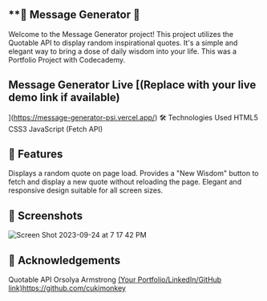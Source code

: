 

## **🌟 Message Generator 🌟
Welcome to the Message Generator project! This project utilizes the Quotable API to display random inspirational quotes. It's a simple and elegant way to bring a dose of daily wisdom into your life.
This was a Portfolio Project with Codecademy.

## Message Generator Live [(Replace with your live demo link if available)
](https://message-generator-psi.vercel.app/)
🛠️ Technologies Used
HTML5
CSS3
JavaScript (Fetch API)

## 🎨 Features
Displays a random quote on page load.
Provides a "New Wisdom" button to fetch and display a new quote without reloading the page.
Elegant and responsive design suitable for all screen sizes.


## 📸 Screenshots
![Screen Shot 2023-09-24 at 7 17 42 PM](https://github.com/cukimonkey/message_generator/assets/6444735/5e5719e0-7ba6-4ac9-8fa8-9685ab8f3a73)



## 🙏 Acknowledgements
Quotable API
Orsolya Armstrong [(Your Portfolio/LinkedIn/GitHub link)](https://github.com/cukimonkey)https://github.com/cukimonkey

